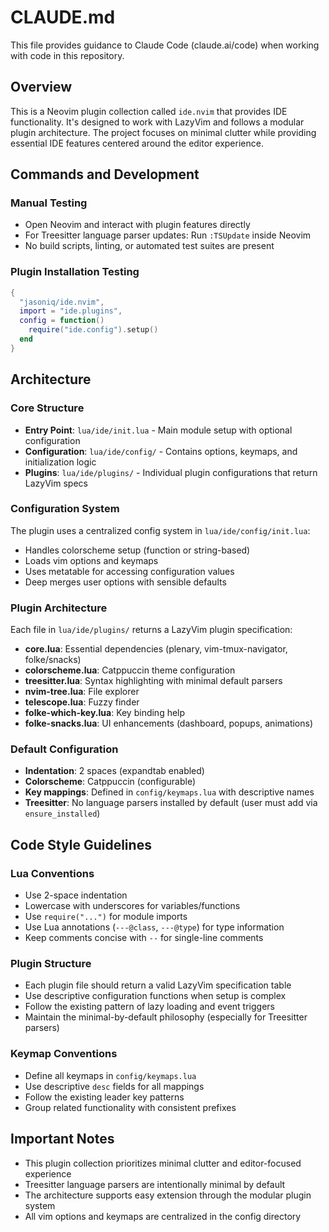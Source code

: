 # CLAUDE.md

This file provides guidance to Claude Code (claude.ai/code) when working with code in this repository.

## Overview

This is a Neovim plugin collection called `ide.nvim` that provides IDE functionality. It's designed to work with LazyVim and follows a modular plugin architecture. The project focuses on minimal clutter while providing essential IDE features centered around the editor experience.

## Commands and Development

### Manual Testing
- Open Neovim and interact with plugin features directly
- For Treesitter language parser updates: Run `:TSUpdate` inside Neovim
- No build scripts, linting, or automated test suites are present

### Plugin Installation Testing
```lua
{
  "jasoniq/ide.nvim",
  import = "ide.plugins",
  config = function()
    require("ide.config").setup()
  end
}
```

## Architecture

### Core Structure
- **Entry Point**: `lua/ide/init.lua` - Main module setup with optional configuration
- **Configuration**: `lua/ide/config/` - Contains options, keymaps, and initialization logic
- **Plugins**: `lua/ide/plugins/` - Individual plugin configurations that return LazyVim specs

### Configuration System
The plugin uses a centralized config system in `lua/ide/config/init.lua`:
- Handles colorscheme setup (function or string-based)
- Loads vim options and keymaps
- Uses metatable for accessing configuration values
- Deep merges user options with sensible defaults

### Plugin Architecture
Each file in `lua/ide/plugins/` returns a LazyVim plugin specification:
- **core.lua**: Essential dependencies (plenary, vim-tmux-navigator, folke/snacks)
- **colorscheme.lua**: Catppuccin theme configuration
- **treesitter.lua**: Syntax highlighting with minimal default parsers
- **nvim-tree.lua**: File explorer
- **telescope.lua**: Fuzzy finder
- **folke-which-key.lua**: Key binding help
- **folke-snacks.lua**: UI enhancements (dashboard, popups, animations)

### Default Configuration
- **Indentation**: 2 spaces (expandtab enabled)
- **Colorscheme**: Catppuccin (configurable)
- **Key mappings**: Defined in `config/keymaps.lua` with descriptive names
- **Treesitter**: No language parsers installed by default (user must add via `ensure_installed`)

## Code Style Guidelines

### Lua Conventions
- Use 2-space indentation
- Lowercase with underscores for variables/functions
- Use `require("...")` for module imports
- Use Lua annotations (`---@class`, `---@type`) for type information
- Keep comments concise with `--` for single-line comments

### Plugin Structure
- Each plugin file should return a valid LazyVim specification table
- Use descriptive configuration functions when setup is complex
- Follow the existing pattern of lazy loading and event triggers
- Maintain the minimal-by-default philosophy (especially for Treesitter parsers)

### Keymap Conventions
- Define all keymaps in `config/keymaps.lua`
- Use descriptive `desc` fields for all mappings
- Follow the existing leader key patterns
- Group related functionality with consistent prefixes

## Important Notes

- This plugin collection prioritizes minimal clutter and editor-focused experience
- Treesitter language parsers are intentionally minimal by default
- The architecture supports easy extension through the modular plugin system
- All vim options and keymaps are centralized in the config directory